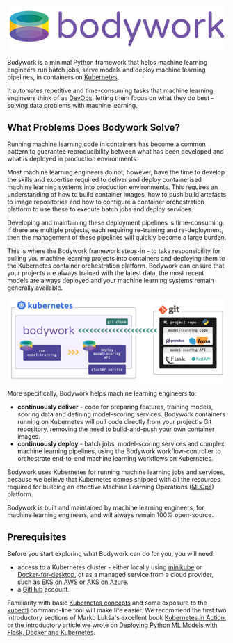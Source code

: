![bodywork](images/bodywork_logo.png)

Bodywork is a minimal Python framework that helps machine learning engineers run batch jobs, serve models and deploy machine learning pipelines, in containers on [Kubernetes](https://en.wikipedia.org/wiki/Kubernetes).

It automates repetitive and time-consuming tasks that machine learning engineers think of as [DevOps](https://en.wikipedia.org/wiki/DevOps), letting them focus on what they do best - solving data problems with machine learning.

## What Problems Does Bodywork Solve?

Running machine learning code in containers has become a common pattern to guarantee reproducibility between what has been developed and what is deployed in production environments.

Most machine learning engineers do not, however, have the time to develop the skills and expertise required to deliver and deploy containerised machine learning systems into production environments. This requires an understanding of how to build container images, how to push build artefacts to image repositories and how to configure a container orchestration platform to use these to execute batch jobs and deploy services.

Developing and maintaining these deployment pipelines is time-consuming. If there are multiple projects, each requiring re-training and re-deployment, then the management of these pipelines will quickly become a large burden.

This is where the Bodywork framework steps-in - to take responsibility for pulling you machine learning projects into containers and deploying them to the Kubernetes container orchestration platform. Bodywork can ensure that your projects are always trained with the latest data, the most recent models are always deployed and your machine learning systems remain generally available.

![bodywork_diagram](images/bodywork_diagram.png)

More specifically, Bodywork helps machine learning engineers to:

- **continuously deliver** - code for preparing features, training models, scoring data and defining model-scoring services. Bodywork containers running on Kubernetes will pull code directly from your project's Git repository, removing the need to build-and-push your own container images.
- **continuously deploy** - batch jobs, model-scoring services and complex machine learning pipelines, using the Bodywork workflow-controller to orchestrate end-to-end machine learning workflows on Kubernetes.

Bodywork uses Kubernetes for running machine learning jobs and services, because we believe that Kubernetes comes shipped with all the resources required for building an effective Machine Learning Operations ([MLOps](https://en.wikipedia.org/wiki/MLOps)) platform.

Bodywork is built and maintained by machine learning engineers, for machine learning engineers, and will always remain 100% open-source.

## Prerequisites

Before you start exploring what Bodywork can do for you, you will need:

- access to a Kubernetes cluster - either locally using [minikube](https://minikube.sigs.k8s.io/docs/) or [Docker-for-desktop](https://www.docker.com/products/docker-desktop), or as a managed service from a cloud provider, such as [EKS on AWS](https://aws.amazon.com/eks) or [AKS on Azure](https://azure.microsoft.com/en-us/services/kubernetes-service/).
- a [GitHub](https://github.com) account.

Familiarity with basic [Kubernetes concepts](https://kubernetes.io/docs/concepts/) and some exposure to the [kubectl](https://kubernetes.io/docs/reference/kubectl/overview/) command-line tool will make life easier. We recommend the first two introductory sections of Marko Lukša's excellent book [Kubernetes in Action](https://www.manning.com/books/kubernetes-in-action?query=kubernetes), or the introductory article we wrote on [Deploying Python ML Models with Flask, Docker and Kubernetes](https://alexioannides.com/2019/01/10/deploying-python-ml-models-with-flask-docker-and-kubernetes/).
